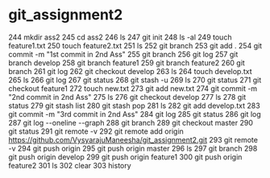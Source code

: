 # git_assignment2


  244  mkdir ass2
  245  cd ass2
  246  ls
  247  git init
  248  ls -al
  249  touch feature1.txt
  250  touch feature2.txt
  251  ls
  252  git branch
  253  git add .
  254  git commit -m "1st commit in 2nd Ass"
  255  git branch
  256  git log
  257  git branch develop
  258  git branch feature1
  259  git branch feature2
  260  git branch
  261  git log
  262  git checkout develop
  263  ls
  264  touch develop.txt
  265  ls
  266  git log
  267  git status
  268  git stash -u
  269  ls
  270  git status
  271  git checkout feature1
  272  touch new.txt
  273  git add new.txt
  274  git commit -m "2nd commit in 2nd Ass"
  275  ls
  276  git checkout develop
  277  ls
  278  git status
  279  git stash list
  280  git stash pop
  281  ls
  282  git add develop.txt
  283  git commit -m "3rd commit in 2nd Ass"
  284  git log
  285  git status
  286  git log
  287  git log --oneline --graph
  288  git branch
  289  git checkout master
  290  git status
  291  git remote -v
  292  git remote add origin https://github.com/VysyarajuManeesha/git_assignment2.git
  293  git remote -v
  294  git push origin
  295  git push origin master
  296  ls
  297  git branch
  298  git push origin develop
  299  git push origin feature1
  300  git push origin feature2
  301  ls
  302  clear
  303  history
